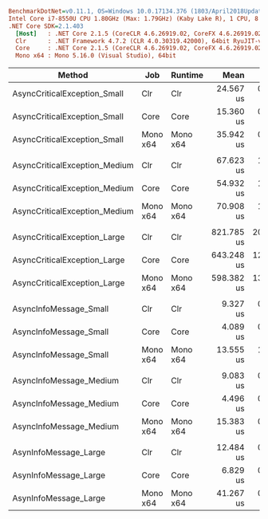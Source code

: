 ``` ini

BenchmarkDotNet=v0.11.1, OS=Windows 10.0.17134.376 (1803/April2018Update/Redstone4)
Intel Core i7-8550U CPU 1.80GHz (Max: 1.79GHz) (Kaby Lake R), 1 CPU, 8 logical and 4 physical cores
.NET Core SDK=2.1.403
  [Host]   : .NET Core 2.1.5 (CoreCLR 4.6.26919.02, CoreFX 4.6.26919.02), 64bit RyuJIT
  Clr      : .NET Framework 4.7.2 (CLR 4.0.30319.42000), 64bit RyuJIT-v4.7.3221.0
  Core     : .NET Core 2.1.5 (CoreCLR 4.6.26919.02, CoreFX 4.6.26919.02), 64bit RyuJIT
  Mono x64 : Mono 5.16.0 (Visual Studio), 64bit 


```
|                        Method |      Job |  Runtime |       Mean |      Error |     StdDev |     Median |        Min |        Max | Scaled | ScaledSD | Rank |
|------------------------------ |--------- |--------- |-----------:|-----------:|-----------:|-----------:|-----------:|-----------:|-------:|---------:|-----:|
|  AsyncCriticalException_Small |      Clr |      Clr |  24.567 us |  0.5623 us |  1.5393 us |  24.488 us |  20.493 us |  28.364 us |   1.60 |     0.12 |    2 |
|  AsyncCriticalException_Small |     Core |     Core |  15.360 us |  0.4156 us |  0.6221 us |  15.198 us |  14.518 us |  17.095 us |   1.00 |     0.00 |    1 |
|  AsyncCriticalException_Small | Mono x64 | Mono x64 |  35.942 us |  0.7137 us |  1.6961 us |  35.589 us |  33.435 us |  39.837 us |   2.34 |     0.14 |    3 |
|                               |          |          |            |            |            |            |            |            |        |          |      |
| AsyncCriticalException_Medium |      Clr |      Clr |  67.623 us |  1.2597 us |  1.1783 us |  67.655 us |  65.951 us |  70.143 us |   1.24 |     0.08 |    2 |
| AsyncCriticalException_Medium |     Core |     Core |  54.932 us |  1.3084 us |  3.8168 us |  53.980 us |  48.611 us |  66.298 us |   1.00 |     0.00 |    1 |
| AsyncCriticalException_Medium | Mono x64 | Mono x64 |  70.908 us |  1.4081 us |  2.9702 us |  70.115 us |  66.056 us |  78.392 us |   1.30 |     0.10 |    3 |
|                               |          |          |            |            |            |            |            |            |        |          |      |
|  AsyncCriticalException_Large |      Clr |      Clr | 821.785 us | 20.7973 us | 17.3667 us | 816.376 us | 808.427 us | 871.180 us |   1.28 |     0.06 |    3 |
|  AsyncCriticalException_Large |     Core |     Core | 643.248 us | 12.8588 us | 30.3096 us | 634.035 us | 606.716 us | 754.053 us |   1.00 |     0.00 |    2 |
|  AsyncCriticalException_Large | Mono x64 | Mono x64 | 598.382 us | 13.5960 us | 25.5365 us | 593.957 us | 555.388 us | 684.466 us |   0.93 |     0.06 |    1 |
|                               |          |          |            |            |            |            |            |            |        |          |      |
|        AsyncInfoMessage_Small |      Clr |      Clr |   9.327 us |  0.7732 us |  2.2183 us |   8.765 us |   5.294 us |  15.545 us |   2.30 |     0.58 |    2 |
|        AsyncInfoMessage_Small |     Core |     Core |   4.089 us |  0.1226 us |  0.3537 us |   4.122 us |   3.304 us |   4.991 us |   1.00 |     0.00 |    1 |
|        AsyncInfoMessage_Small | Mono x64 | Mono x64 |  13.555 us |  1.0163 us |  2.9967 us |  13.529 us |   7.898 us |  20.025 us |   3.34 |     0.80 |    3 |
|                               |          |          |            |            |            |            |            |            |        |          |      |
|       AsyncInfoMessage_Medium |      Clr |      Clr |   9.083 us |  0.2735 us |  0.7847 us |   9.079 us |   7.221 us |  10.947 us |   2.02 |     0.19 |    2 |
|       AsyncInfoMessage_Medium |     Core |     Core |   4.496 us |  0.0900 us |  0.1936 us |   4.460 us |   4.167 us |   4.935 us |   1.00 |     0.00 |    1 |
|       AsyncInfoMessage_Medium | Mono x64 | Mono x64 |  15.383 us |  0.4463 us |  1.3159 us |  15.513 us |  11.768 us |  18.042 us |   3.43 |     0.32 |    3 |
|                               |          |          |            |            |            |            |            |            |        |          |      |
|         AsynInfoMessage_Large |      Clr |      Clr |  12.484 us |  0.6182 us |  1.7536 us |  11.865 us |  10.115 us |  17.764 us |   1.83 |     0.27 |    2 |
|         AsynInfoMessage_Large |     Core |     Core |   6.829 us |  0.1364 us |  0.3080 us |   6.705 us |   6.446 us |   7.728 us |   1.00 |     0.00 |    1 |
|         AsynInfoMessage_Large | Mono x64 | Mono x64 |  41.267 us |  0.8034 us |  1.0446 us |  41.264 us |  39.416 us |  43.603 us |   6.05 |     0.30 |    3 |
